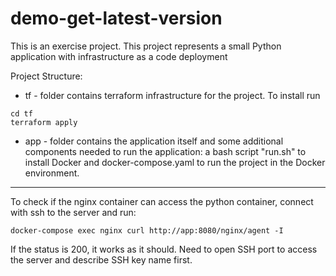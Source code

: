 # demo-get-latest-version
This is an exercise project. This project represents a small Python application with infrastructure as a code deployment


Project Structure:
* tf - folder contains terraform infrastructure for the project. To install run
```
cd tf
terraform apply
```
* app - folder contains the application itself and some additional components needed to run the application: a bash script "run.sh" to install Docker and docker-compose.yaml to run the project in the Docker environment. 
---

To check if the nginx container can access the python container, connect with ssh to the server and run:
```
docker-compose exec nginx curl http://app:8080/nginx/agent -I
```
If the status is 200, it works as it should. Need to open SSH port to access the server and describe SSH key name first. 
